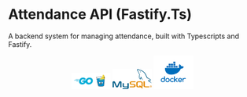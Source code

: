 # Attendance API (Fastify.Ts)

A backend system for managing attendance, built with Typescripts and Fastify.

<p align="center">
  
  <img src="image/gin.png" alt="Gin" width="80" />
  <img src="image/mysql.png" alt="MySQL" width="80" />
  <img src="image/docker.png" alt="Docker" width="80" />
</p>
